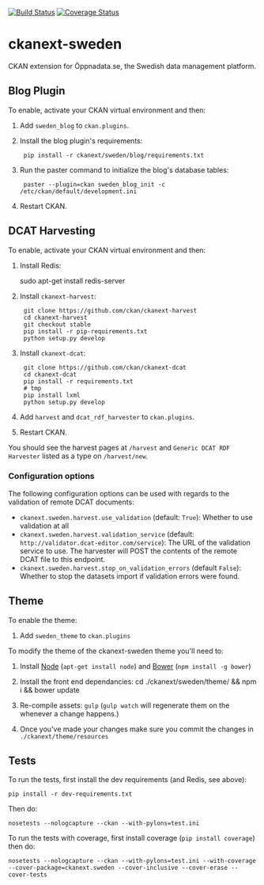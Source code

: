 [![Build Status](https://travis-ci.org/okfn/ckanext-sweden.png)](https://travis-ci.org/okfn/ckanext-sweden) [![Coverage Status](https://coveralls.io/repos/okfn/ckanext-sweden/badge.png)](https://coveralls.io/r/okfn/ckanext-sweden)

ckanext-sweden
==============

CKAN extension for Öppnadata.se, the Swedish data management platform.


Blog Plugin
-----------

To enable, activate your CKAN virtual environment and then:

1. Add `sweden_blog` to `ckan.plugins`.

2. Install the blog plugin's requirements:

        pip install -r ckanext/sweden/blog/requirements.txt

3. Run the paster command to initialize the blog's database tables:

        paster --plugin=ckan sweden_blog_init -c /etc/ckan/default/development.ini

4. Restart CKAN.


DCAT Harvesting
---------------

To enable, activate your CKAN virtual environment and then:

1. Install Redis:

    sudo apt-get install redis-server

2. Install `ckanext-harvest`:

        git clone https://github.com/ckan/ckanext-harvest
        cd ckanext-harvest
        git checkout stable
        pip install -r pip-requirements.txt
        python setup.py develop

3. Install `ckanext-dcat`:

        git clone https://github.com/ckan/ckanext-dcat
        cd ckanext-dcat
        pip install -r requirements.txt
        # tmp
        pip install lxml
        python setup.py develop

5. Add `harvest`  and `dcat_rdf_harvester` to `ckan.plugins`.

6. Restart CKAN.

You should see the harvest pages at `/harvest` and `Generic DCAT RDF Harvester`
listed as a type on `/harvest/new`.

### Configuration options

The following configuration options can be used with regards to the validation
of remote DCAT documents:

* `ckanext.sweden.harvest.use_validation` (default: `True`): Whether to use validation at all
* `ckanext.sweden.harvest.validation_service` (default: `http://validator.dcat-editor.com/service`): The
   URL of the validation service to use. The harvester will POST the contents of the remote DCAT file
   to this endpoint.
* `ckanext.sweden.harvest.stop_on_validation_errors` (default `False`): Whether to stop the datasets import
   if validation errors were found.


Theme
-----

To enable the theme:

1. Add `sweden_theme` to `ckan.plugins`

To modify the theme of the ckanext-sweden theme you'll need to:

1. Install [Node](http://nodejs.org/) (`apt-get install node`) and
   [Bower](http://bower.io/) (`npm install -g bower`)

2. Install the front end dependancies:
        cd ./ckanext/sweden/theme/ && npm i && bower update

3. Re-compile assets: `gulp` (`gulp watch` will regenerate them on the whenever
   a change happens.)

4. Once you've made your changes make sure you commit the changes in
   `./ckanext/theme/resources`

Tests
-----

To run the tests, first install the dev requirements (and Redis, see above):

    pip install -r dev-requirements.txt

Then do:

    nosetests --nologcapture --ckan --with-pylons=test.ini

To run the tests with coverage, first install coverage (`pip install coverage`)
then do:

    nosetests --nologcapture --ckan --with-pylons=test.ini --with-coverage --cover-package=ckanext.sweden --cover-inclusive --cover-erase --cover-tests



